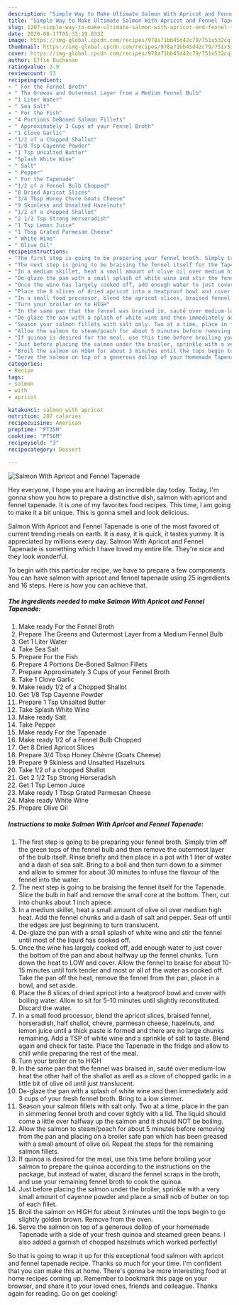 ```yaml
---
description: "Simple Way to Make Ultimate Salmon With Apricot and Fennel Tapenade"
title: "Simple Way to Make Ultimate Salmon With Apricot and Fennel Tapenade"
slug: 1207-simple-way-to-make-ultimate-salmon-with-apricot-and-fennel-tapenade
date: 2020-08-17T05:33:19.833Z
image: https://img-global.cpcdn.com/recipes/978a71bb45d42c79/751x532cq70/salmon-with-apricot-and-fennel-tapenade-recipe-main-photo.jpg
thumbnail: https://img-global.cpcdn.com/recipes/978a71bb45d42c79/751x532cq70/salmon-with-apricot-and-fennel-tapenade-recipe-main-photo.jpg
cover: https://img-global.cpcdn.com/recipes/978a71bb45d42c79/751x532cq70/salmon-with-apricot-and-fennel-tapenade-recipe-main-photo.jpg
author: Effie Buchanan
ratingvalue: 3.9
reviewcount: 13
recipeingredient:
- " For the Fennel Broth"
- " The Greens and Outermost Layer from a Medium Fennel Bulb"
- "1 Liter Water"
- " Sea Salt"
- " For the Fish"
- "4 Portions DeBoned Salmon Fillets"
- " Approximately 3 Cups of your Fennel Broth"
- "1 Clove Garlic"
- "1/2 of a Chopped Shallot"
- "1/8 Tsp Cayenne Powder"
- "1 Tsp Unsalted Butter"
- "Splash White Wine"
- " Salt"
- " Pepper"
- " For the Tapenade"
- "1/2 of a Fennel Bulb Chopped"
- "8 Dried Apricot Slices"
- "3/4 Tbsp Honey Chvre Goats Cheese"
- "9 Skinless and Unsalted Hazelnuts"
- "1/2 of a chopped Shallot"
- "2 1/2 Tsp Strong Horseradish"
- "1 Tsp Lemon Juice"
- "1 Tbsp Grated Parmesan Cheese"
- " White Wine"
- " Olive Oil"
recipeinstructions:
- "The first step is going to be preparing your fennel broth. Simply trim off the green tops of the fennel bulb and then remove the outermost layer of the bulb itself. Rinse briefly and then place in a pot with 1 liter of water and a dash of sea salt. Bring to a boil and then turn down to a simmer and allow to simmer for about 30 minutes to infuse the flavour of the fennel into the water."
- "The next step is going to be braising the fennel itself for the Tapenade. Slice the bulb in half and remove the small core at the bottom. Then, cut into chunks about 1 inch apiece."
- "In a medium skillet, heat a small amount of olive oil over medium high heat. Add the fennel chunks and a dash of salt and pepper. Sear off until the edges are just beginning to turn translucent."
- "De-glaze the pan with a small splash of white wine and stir the fennel until most of the liquid has cooked off."
- "Once the wine has largely cooked off, add enough water to just cover the bottom of the pan and about halfway up the fennel chunks. Turn down the heat to LOW and cover. Allow the fennel to braise for about 10-15 minutes until fork tender and most or all of the water as cooked off. Take the pan off the heat, remove the fennel from the pan, place in a bowl, and set aside."
- "Place the 8 slices of dried apricot into a heatproof bowl and cover with boiling water. Allow to sit for 5-10 minutes until slightly reconstituted. Discard the water."
- "In a small food processor, blend the apricot slices, braised fennel, horseradish, half shallot, chèvre, parmesan cheese, hazelnuts, and lemon juice until a thick paste is formed and there are no large chunks remaining. Add a TSP of white wine and a sprinkle of salt to taste. Blend again and check for taste. Place the Tapenade in the fridge and allow to chill while preparing the rest of the meal."
- "Turn your broiler on to HIGH"
- "In the same pan that the fennel was braised in, sauté over medium-low heat the other half of the shallot as well as a clove of chopped garlic in a little bit of olive oil until just translucent."
- "De-glaze the pan with a splash of white wine and then immediately add 3 cups of your fresh fennel broth. Bring to a low simmer."
- "Season your salmon fillets with salt only. Two at a time, place in the pan in simmering fennel broth and cover tightly with a lid. The liquid should come a little over halfway up the salmon and it should NOT be boiling."
- "Allow the salmon to steam/poach for about 5 minutes before removing from the pan and placing on a broiler safe pan which has been greased with a small amount of olive oil. Repeat the steps for the remaining salmon fillets."
- "If quinoa is desired for the meal, use this time before broiling your salmon to prepare the quinoa according to the instructions on the package, but instead of water, discard the fennel scraps in the broth, and use your remaining fennel broth to cook the quinoa."
- "Just before placing the salmon under the broiler, sprinkle with a very small amount of cayenne powder and place a small nob of butter on top of each fillet."
- "Broil the salmon on HIGH for about 3 minutes until the tops begin to go slightly golden brown. Remove from the oven."
- "Serve the salmon on top of a generous dollop of your homemade Tapenade with a side of your fresh quinoa and steamed green beans. I also added a garnish of chopped hazelnuts which worked perfectly!"
categories:
- Recipe
tags:
- salmon
- with
- apricot

katakunci: salmon with apricot 
nutrition: 287 calories
recipecuisine: American
preptime: "PT35M"
cooktime: "PT56M"
recipeyield: "3"
recipecategory: Dessert

---
```



![Salmon With Apricot and Fennel Tapenade](https://img-global.cpcdn.com/recipes/978a71bb45d42c79/751x532cq70/salmon-with-apricot-and-fennel-tapenade-recipe-main-photo.jpg)

Hey everyone, I hope you are having an incredible day today. Today, I'm gonna show you how to prepare a distinctive dish, salmon with apricot and fennel tapenade. It is one of my favorites food recipes. This time, I am going to make it a bit unique. This is gonna smell and look delicious.



Salmon With Apricot and Fennel Tapenade is one of the most favored of current trending meals on earth. It is easy, it is quick, it tastes yummy. It is appreciated by millions every day. Salmon With Apricot and Fennel Tapenade is something which I have loved my entire life. They're nice and they look wonderful.


To begin with this particular recipe, we have to prepare a few components. You can have salmon with apricot and fennel tapenade using 25 ingredients and 16 steps. Here is how you can achieve that.

<!--inarticleads1-->

##### The ingredients needed to make Salmon With Apricot and Fennel Tapenade:

1. Make ready  For the Fennel Broth
1. Prepare  The Greens and Outermost Layer from a Medium Fennel Bulb
1. Get 1 Liter Water
1. Take  Sea Salt
1. Prepare  For the Fish
1. Prepare 4 Portions De-Boned Salmon Fillets
1. Prepare  Approximately 3 Cups of your Fennel Broth
1. Take 1 Clove Garlic
1. Make ready 1/2 of a Chopped Shallot
1. Get 1/8 Tsp Cayenne Powder
1. Prepare 1 Tsp Unsalted Butter
1. Take Splash White Wine
1. Make ready  Salt
1. Take  Pepper
1. Make ready  For the Tapenade
1. Make ready 1/2 of a Fennel Bulb Chopped
1. Get 8 Dried Apricot Slices
1. Prepare 3/4 Tbsp Honey Chèvre (Goats Cheese)
1. Prepare 9 Skinless and Unsalted Hazelnuts
1. Take 1/2 of a chopped Shallot
1. Get 2 1/2 Tsp Strong Horseradish
1. Get 1 Tsp Lemon Juice
1. Make ready 1 Tbsp Grated Parmesan Cheese
1. Make ready  White Wine
1. Prepare  Olive Oil




<!--inarticleads2-->

##### Instructions to make Salmon With Apricot and Fennel Tapenade:

1. The first step is going to be preparing your fennel broth. Simply trim off the green tops of the fennel bulb and then remove the outermost layer of the bulb itself. Rinse briefly and then place in a pot with 1 liter of water and a dash of sea salt. Bring to a boil and then turn down to a simmer and allow to simmer for about 30 minutes to infuse the flavour of the fennel into the water.
1. The next step is going to be braising the fennel itself for the Tapenade. Slice the bulb in half and remove the small core at the bottom. Then, cut into chunks about 1 inch apiece.
1. In a medium skillet, heat a small amount of olive oil over medium high heat. Add the fennel chunks and a dash of salt and pepper. Sear off until the edges are just beginning to turn translucent.
1. De-glaze the pan with a small splash of white wine and stir the fennel until most of the liquid has cooked off.
1. Once the wine has largely cooked off, add enough water to just cover the bottom of the pan and about halfway up the fennel chunks. Turn down the heat to LOW and cover. Allow the fennel to braise for about 10-15 minutes until fork tender and most or all of the water as cooked off. Take the pan off the heat, remove the fennel from the pan, place in a bowl, and set aside.
1. Place the 8 slices of dried apricot into a heatproof bowl and cover with boiling water. Allow to sit for 5-10 minutes until slightly reconstituted. Discard the water.
1. In a small food processor, blend the apricot slices, braised fennel, horseradish, half shallot, chèvre, parmesan cheese, hazelnuts, and lemon juice until a thick paste is formed and there are no large chunks remaining. Add a TSP of white wine and a sprinkle of salt to taste. Blend again and check for taste. Place the Tapenade in the fridge and allow to chill while preparing the rest of the meal.
1. Turn your broiler on to HIGH
1. In the same pan that the fennel was braised in, sauté over medium-low heat the other half of the shallot as well as a clove of chopped garlic in a little bit of olive oil until just translucent.
1. De-glaze the pan with a splash of white wine and then immediately add 3 cups of your fresh fennel broth. Bring to a low simmer.
1. Season your salmon fillets with salt only. Two at a time, place in the pan in simmering fennel broth and cover tightly with a lid. The liquid should come a little over halfway up the salmon and it should NOT be boiling.
1. Allow the salmon to steam/poach for about 5 minutes before removing from the pan and placing on a broiler safe pan which has been greased with a small amount of olive oil. Repeat the steps for the remaining salmon fillets.
1. If quinoa is desired for the meal, use this time before broiling your salmon to prepare the quinoa according to the instructions on the package, but instead of water, discard the fennel scraps in the broth, and use your remaining fennel broth to cook the quinoa.
1. Just before placing the salmon under the broiler, sprinkle with a very small amount of cayenne powder and place a small nob of butter on top of each fillet.
1. Broil the salmon on HIGH for about 3 minutes until the tops begin to go slightly golden brown. Remove from the oven.
1. Serve the salmon on top of a generous dollop of your homemade Tapenade with a side of your fresh quinoa and steamed green beans. I also added a garnish of chopped hazelnuts which worked perfectly!




So that is going to wrap it up for this exceptional food salmon with apricot and fennel tapenade recipe. Thanks so much for your time. I'm confident that you can make this at home. There's gonna be more interesting food at home recipes coming up. Remember to bookmark this page on your browser, and share it to your loved ones, friends and colleague. Thanks again for reading. Go on get cooking!
